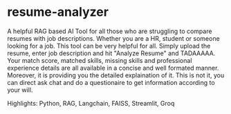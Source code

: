 # resume-analyzer
A helpful RAG based AI Tool for all those who are struggling to compare resumes with job descriptions. Whether you are a HR, student or someone looking for a job. This tool can be very helpful for all. Simply upload the resume, enter job description and hit "Analyze Resume" and TADAAAAA. Your match score, matched skills, missing skills and professional experience details are all available in a concise and well formated manner. Moreover, it is providing you the detailed explaination of it. This is not it, you can direct ask chat and do a questionaire to get information according to your will.

Highlights: Python, RAG, Langchain, FAISS, Streamlit, Groq